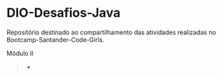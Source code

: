 # DIO-Desafios-Java
Repositório destinado ao compartilhamento das atividades realizadas no Bootcamp-Santander-Code-Girls.

Módulo II 

> -
